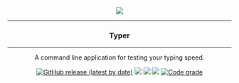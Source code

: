 <p align="center">
  <img src="https://cdn.discordapp.com/attachments/947092663914623016/994570642391302214/typer_logo.png" />
</p>

---

<p align="center">
  <h3 align="center">Typer</h3>
</p>

---

<p align="center">
  <p align="center">A command line application for testing your typing speed.</p>
</p>

<p align="center">
<a href="https://github.com/leo-arch/clifm/releases"><img alt="GitHub release (latest by date)" src="https://img.shields.io/github/v/release/leo-arch/clifm"></a>
<a href="https://github.com/alannxq/typer/blob/main/LICENSE"><img src="https://img.shields.io/github/license/alannxq/typer?color=red&style=flat"/></a>
<a><img src="https://img.shields.io/github/last-commit/alannxq/typer/main?color=blue&style=flat"/></a>
<a href="https://en.wikipedia.org/wiki/Privacy-invasive_software"><img src="https://img.shields.io/badge/privacy-✓-green?style=flat"/></a>
<a href="#"><img alt="Code grade" src="https://api.codiga.io/project/30518/status/svg"/></a>
</p>
